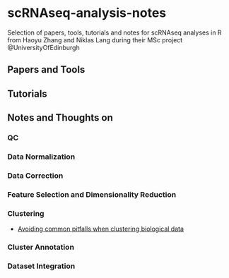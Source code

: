 # scRNAseq-analysis-notes
Selection of papers, tools, tutorials and notes for scRNAseq analyses in R from Haoyu Zhang and Niklas Lang during their MSc project @UniversityOfEdinburgh

## Papers and Tools

## Tutorials

## Notes and Thoughts on

### QC

### Data Normalization

### Data Correction

### Feature Selection and Dimensionality Reduction

### Clustering

* [Avoiding common pitfalls when clustering biological data](https://stke.sciencemag.org/content/9/432/re6)

### Cluster Annotation

### Dataset Integration
